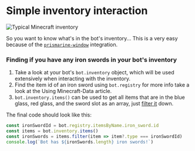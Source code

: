 # Simple inventory interaction

![Typical Minecraft inventory](https://i.imgur.com/0HbPRbX.png)

So you want to know what's in the bot's inventory... This is a very easy because of the [`prismarine-window`](https://github.com/PrismarineJS/prismarine-windows) integration.

### Finding if you have any iron swords in your bot's inventory

1. Take a look at your bot's `bot.inventory` object, which will be used extensively when interacting with the inventory.
2. Find the item id of an iron sword using `bot.registry` for more info take a look at the Using Minecraft-Data article.
3. `bot.inventory.items()` can be used to get all items that are in the blue glass, red glass, and the sword slot as an array, just [filter it](https://developer.mozilla.org/en-US/docs/Web/JavaScript/Reference/Global\_Objects/Array/filter) down.

The final code should look like this:

```javascript
const ironSwordId = bot.registry.itemsByName.iron_sword.id
const items = bot.inventory.items()
const ironSwords = items.filter(item => item?.type === ironSwordId)
console.log(`Bot has ${ironSwords.length} iron swords!`)
```

